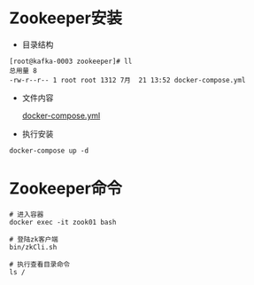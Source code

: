 # Zookeeper安装

* 目录结构  

``` text
[root@kafka-0003 zookeeper]# ll
总用量 8
-rw-r--r-- 1 root root 1312 7月  21 13:52 docker-compose.yml
```

* 文件内容  

    [docker-compose.yml](../dockerFile/zookeeper/docker-compose.yml)
  
* 执行安装  

``` text
docker-compose up -d
```

# Zookeeper命令

``` text
# 进入容器
docker exec -it zook01 bash

# 登陆zk客户端
bin/zkCli.sh

# 执行查看目录命令
ls /
```
